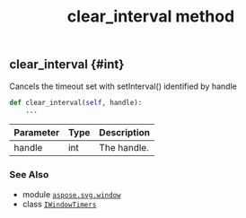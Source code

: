 ﻿---
title: clear_interval method
second_title: Aspose.SVG for Python via .NET API References
description: 
type: docs
weight: 20
url: /python-net/aspose.svg.window/iwindowtimers/clear_interval/
is_root: false
---

## clear_interval {#int}

Cancels the timeout set with setInterval() identified by handle



```python
def clear_interval(self, handle):
    ...
```


| Parameter | Type | Description |
| :- | :- | :- |
| handle | int | The handle. |



### See Also
* module [`aspose.svg.window`](../../)
* class [`IWindowTimers`](/svg/python-net/aspose.svg.window/iwindowtimers)
